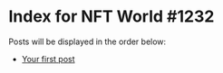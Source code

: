 # Index for NFT World #1232
Posts will be displayed in the order below:

- [Your first post](./001-first.md)

